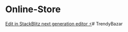 # Online-Store

[Edit in StackBlitz next generation editor ⚡️](https://stackblitz.com/~/github.com/finaccosolutions/Online-Store)#   T r e n d y B a z a r  
 